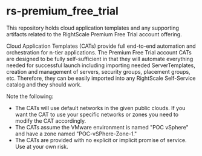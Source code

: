 # rs-premium_free_trial

This repository holds cloud application templates and any supporting artifacts related to the RightScale Premium Free Trial account offering.

Cloud Application Templates (CATs) provide full end-to-end automation and orchestration for n-tier applications.
The Premium Free Trial account CATs are designed to be fully self-sufficient in that they will automate everything needed
for successful launch including importing needed ServerTemplates, creation and management of servers, security groups, placement groups, etc.
Therefore, they can be easily imported into any RightScale Self-Service catalog and they should work.

Note the following:
- The CATs will use default networks in the given public clouds. If you want the CAT to use your specific networks or zones you need to modify the CAT accordingly.
- The CATs assume the VMware environment is named "POC vSphere" and have a zone named "POC-vSPhere-Zone-1." 
- The CATs are provided with no explicit or implicit promise of service. Use at your own risk.